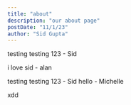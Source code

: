 ```yaml
---
title: "about"
description: "our about page"
postDate: "11/1/23"
author: "Sid Gupta"
---
```


testing testing 123 - Sid

i love sid - alan



testing testing 123 - Sid
hello - Michelle


xdd


